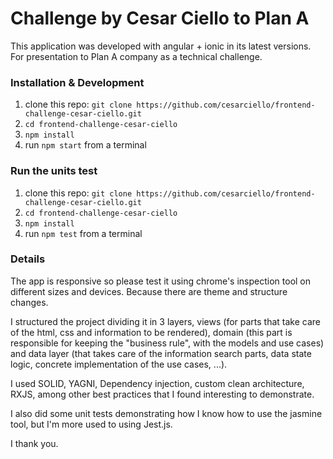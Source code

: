 # Challenge by Cesar Ciello to Plan A

This application was developed with angular + ionic in its latest versions. For presentation to Plan A company as a technical challenge.

### Installation & Development

1. clone this repo: `git clone https://github.com/cesarciello/frontend-challenge-cesar-ciello.git`
2. `cd frontend-challenge-cesar-ciello`
3. `npm install`
4. run `npm start` from a terminal


### Run the units test

1. clone this repo: `git clone https://github.com/cesarciello/frontend-challenge-cesar-ciello.git`
2. `cd frontend-challenge-cesar-ciello`
3. `npm install`
4. run `npm test` from a terminal

### Details

The app is responsive so please test it using chrome's inspection tool on different sizes and devices. Because there are theme and structure changes.

I structured the project dividing it in 3 layers, views (for parts that take care of the html, css and information to be rendered), domain (this part is responsible for keeping the "business rule", with the models and use cases) and data layer (that takes care of the information search parts, data state logic, concrete implementation of the use cases, ...).

I used SOLID, YAGNI, Dependency injection, custom clean architecture, RXJS, among other best practices that I found interesting to demonstrate.

I also did some unit tests demonstrating how I know how to use the jasmine tool, but I'm more used to using Jest.js.

I thank you.